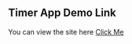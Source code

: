 ## Timer App Demo Link

You can view the site here
[Click Me](https://hdogukanozkan.github.io/RegisterPage/)
